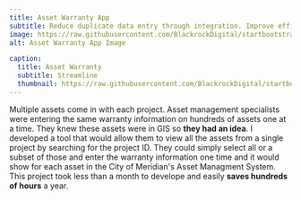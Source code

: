 ```yaml
---
title: Asset Warranty App
subtitle: Reduce duplicate data entry through integration. Improve efficiency.
image: https://raw.githubusercontent.com/BlackrockDigital/startbootstrap-agency/master/src/assets/img/portfolio/01-full.jpg
alt: Asset Warranty App Image

caption:
  title: Asset Warranty
  subtitle: Streamline
  thumbnail: https://raw.githubusercontent.com/BlackrockDigital/startbootstrap-agency/master/src/assets/img/portfolio/01-thumbnail.jpg
---
```

Multiple assets come in with each project. Asset management specialists were entering the same warranty information on hundreds of assets one at a time. They knew these assets were in GIS so **they had an idea**. I developed a tool that would allow them to view all the assets from a single project by searching for the project ID. They could simply select all or a subset of those and enter the warranty information one time and it would show for each asset in the City of Meridian's Asset Managment System. This project took less than a month to develope and easily **saves hundreds of hours** a year. 

<!-- {:.list-inline}
- Date: January 2017
- Client: City of Meridian
- Category: Reduce duplicate data entry through integration. -->

